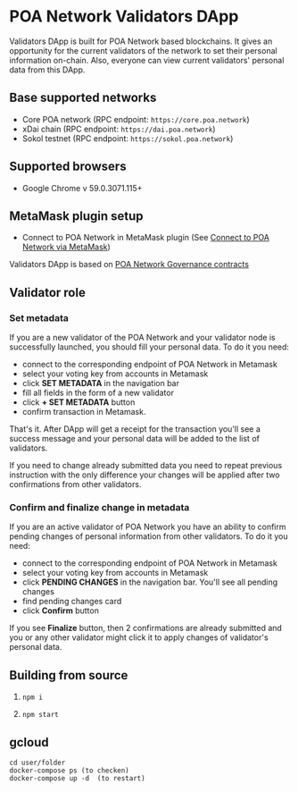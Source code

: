 # POA Network Validators DApp

Validators DApp is built for POA Network based blockchains. It gives an opportunity for the current validators of the network to set their personal information on-chain. Also, everyone can view current validators' personal data from this DApp.

## Base supported networks

- Core POA network (RPC endpoint: `https://core.poa.network`)
- xDai chain (RPC endpoint: `https://dai.poa.network`)
- Sokol testnet (RPC endpoint: `https://sokol.poa.network`)

## Supported browsers

* Google Chrome v 59.0.3071.115+

## MetaMask plugin setup

* Connect to POA Network in MetaMask plugin (See [Connect to POA Network via MetaMask](https://github.com/poanetwork/wiki/wiki/POA-Network-on-MetaMask))

Validators DApp is based on [POA Network Governance contracts](https://github.com/poanetwork/poa-network-consensus-contracts)

## Validator role

### Set metadata
If you are a new validator of the POA Network and your validator node is successfully launched, you should fill your personal data. To do it you need:
- connect to the corresponding endpoint of POA Network in Metamask
- select your voting key from accounts in Metamask
- click **SET METADATA** in the navigation bar
- fill all fields in the form of a new validator
- click **+ SET METADATA** button
- confirm transaction in Metamask.

That's it. After DApp will get a receipt for the transaction you'll see a success message and your personal data will be added to the list of validators.

If you need to change already submitted data you need to repeat previous instruction with the only difference your changes will be applied after two confirmations from other validators.

### Confirm and finalize change in metadata
If you are an active validator of POA Network you have an ability to confirm pending changes of personal information from other validators. To do it you need:
- connect to the corresponding endpoint of POA Network in Metamask
- select your voting key from accounts in Metamask
- click **PENDING CHANGES** in the navigation bar. You'll see all pending changes
- find pending changes card
- click **Confirm** button

If you see **Finalize** button, then 2 confirmations are already submitted and you or any other validator might click it to apply changes of validator's personal data.

## Building from source

1) `npm i`

2) `npm start`

## gcloud

```
cd user/folder
docker-compose ps (to checken)
docker-compose up -d  (to restart)
```
